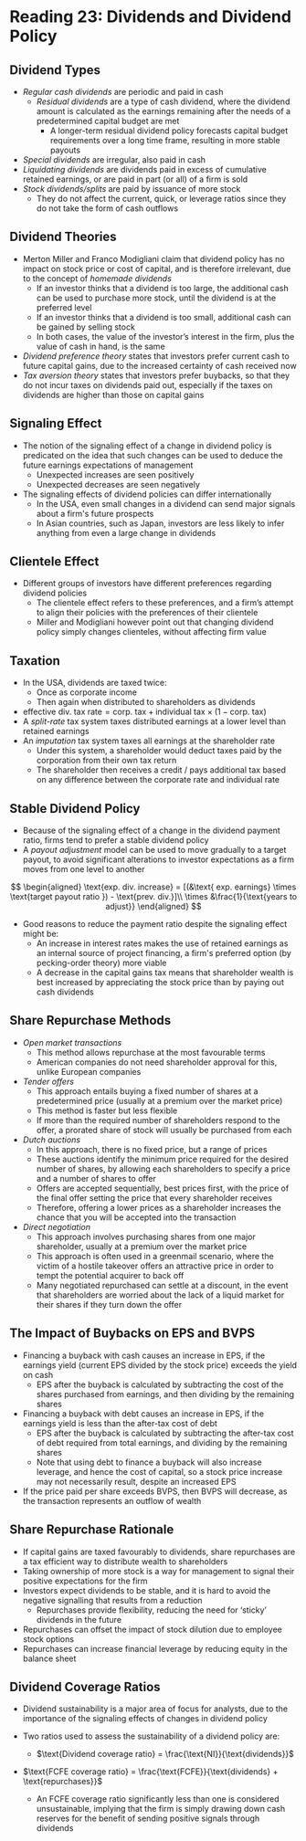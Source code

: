 # Reading 23: Dividends and Dividend Policy

## Dividend Types

- *Regular cash dividends* are periodic and paid in cash
  - *Residual dividends* are a type of cash dividend, where the dividend amount is calculated as the earnings remaining after the needs of a predetermined capital budget are met
    - A longer-term residual dividend policy forecasts capital budget requirements over a long time frame, resulting in more stable payouts
- *Special dividends* are irregular, also paid in cash
- *Liquidating dividends* are dividends paid in excess of cumulative retained earnings, or are paid in part (or all) of a firm is sold
- *Stock dividends/splits* are paid by issuance of more stock
  - They do not affect the current, quick, or leverage ratios since they do not take the form of cash outflows

## Dividend Theories

- Merton Miller and Franco Modigliani claim that dividend policy has no impact on stock price or cost of capital, and is therefore irrelevant, due to the concept of *homemade dividends*
  - If an investor thinks that a dividend is too large, the additional cash can be used to purchase more stock, until the dividend is at the preferred level
  - If an investor thinks that a dividend is too small, additional cash can be gained by selling stock
  - In both cases, the value of the investor’s interest in the firm, plus the value of cash in hand, is the same
- *Dividend preference theory* states that investors prefer current cash to future capital gains, due to the increased certainty of cash received now
- *Tax aversion theory* states that investors prefer buybacks, so that they do not incur taxes on dividends paid out, especially if the taxes on dividends are higher than those on capital gains

## Signaling Effect

- The notion of the signaling effect of a change in dividend policy is predicated on the idea that such changes can be used to deduce the future earnings expectations of management
  - Unexpected increases are seen positively
  - Unexpected decreases are seen negatively
- The signaling effects of dividend policies can differ internationally
  - In the USA, even small changes in a dividend can send major signals about a firm's future prospects
  - In Asian countries, such as Japan, investors are less likely to infer anything from even a large change in dividends

## Clientele Effect

- Different groups of investors have different preferences regarding dividend policies
  - The clientele effect refers to these preferences, and a firm’s attempt to align their policies with the preferences of their clientele
  - Miller and Modigliani however point out that changing dividend policy simply changes clienteles, without affecting firm value

## Taxation

- In the USA, dividends are taxed twice:
  - Once as corporate income
  - Then again when distributed to shareholders as dividends
- $\text{effective div. tax rate} = \text{corp. tax} + \text{individual tax} \times (1 - \text{corp. tax})$
- A *split-rate* tax system taxes distributed earnings at a lower level than retained earnings
- An *imputation* tax system taxes all earnings at the shareholder rate
  - Under this system, a shareholder would deduct taxes paid by the corporation from their own tax return
  - The shareholder then receives a credit / pays additional tax based on any difference between the corporate rate and individual rate

## Stable Dividend Policy

- Because of the signaling effect of a change in the dividend payment ratio, firms tend to prefer a stable dividend policy
- A *payout adjustment* model can be used to move gradually to a target payout, to avoid significant alterations to investor expectations as a firm moves from one level to another

$$
\begin{aligned}
\text{exp. div. increase} = [(&\text{ exp. earnings} \times \text{target payout ratio }) - \text{prev. div.}]\\ 
\times &\frac{1}{\text{years to adjust}}
\end{aligned}
$$

- Good reasons to reduce the payment ratio despite the signaling effect might be:
  - An increase in interest rates makes the use of retained earnings as an internal source of project financing, a firm's preferred option (by pecking-order theory) more viable
  - A decrease in the capital gains tax means that shareholder wealth is best increased by appreciating the stock price than by paying out cash dividends

## Share Repurchase Methods

- *Open market transactions*
  - This method allows repurchase at the most favourable terms
  - American companies do not need shareholder approval for this, unlike European companies
- *Tender offers*
  - This approach entails buying a fixed number of shares at a predetermined price (usually at a premium over the market price)
  - This method is faster but less flexible
  - If more than the required number of shareholders respond to the offer, a prorated share of stock will usually be purchased from each
- *Dutch auctions*
  - In this approach, there is no fixed price, but a range of prices
  - These auctions identify the minimum price required for the desired number of shares, by allowing each shareholders to specify a price and a number of shares to offer
  - Offers are accepted sequentially, best prices first, with the price of the final offer setting the price that every shareholder receives
  - Therefore, offering a lower prices as a shareholder increases the chance that you will be accepted into the transaction
- *Direct negotiation*
  - This approach involves purchasing shares from one major shareholder, usually at a premium over the market price
  - This approach is often used in a greenmail scenario, where the victim of a hostile takeover offers an attractive price in order to tempt the potential acquirer to back off
  - Many negotiated repurchased can settle at a discount, in the event that shareholders are worried about the lack of a liquid market for their shares if they turn down the offer

## The Impact of Buybacks on EPS and BVPS

- Financing a buyback with cash causes an increase in EPS, if the earnings yield (current EPS divided by the stock price) exceeds the yield on cash
  - EPS after the buyback is calculated by subtracting the cost of the shares purchased from earnings, and then dividing by the remaining shares
- Financing a buyback with debt causes an increase in EPS, if the earnings yield is less than the after-tax cost of debt
  - EPS after the buyback is calculated by subtracting the after-tax cost of debt required from total earnings, and dividing by the remaining shares
  - Note that using debt to finance a buyback will also increase leverage, and hence the cost of capital, so a stock price increase may not necessarily result, despite an increased EPS
- If the price paid per share exceeds BVPS, then BVPS will decrease, as the transaction represents an outflow of wealth

## Share Repurchase Rationale

- If capital gains are taxed favourably to dividends, share repurchases are a tax efficient way to distribute wealth to shareholders
- Taking ownership of more stock is a way for management to signal their positive expectations for the firm
- Investors expect dividends to be stable, and it is hard to avoid the negative signalling that results from a reduction
  - Repurchases provide flexibility, reducing the need for ‘sticky’ dividends in the future
- Repurchases can offset the impact of stock dilution due to employee stock options
- Repurchases can increase financial leverage by reducing equity in the balance sheet

## Dividend Coverage Ratios

- Dividend sustainability is a major area of focus for analysts, due to the importance of the signaling effects of changes in dividend policy
- Two ratios used to assess the sustainability of a dividend policy are:
  - $\text{Dividend coverage ratio} = \frac{\text{NI}}{\text{dividends}}$

- $\text{FCFE coverage ratio} = \frac{\text{FCFE}}{\text{dividends} + \text{repurchases}}$
  - An FCFE coverage ratio significantly less than one is considered unsustainable, implying that the firm is simply drawing down cash reserves for the benefit of sending positive signals through dividends